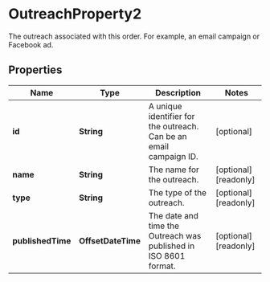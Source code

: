 

# OutreachProperty2

The outreach associated with this order. For example, an email campaign or Facebook ad.

## Properties

| Name | Type | Description | Notes |
|------------ | ------------- | ------------- | -------------|
|**id** | **String** | A unique identifier for the outreach. Can be an email campaign ID. |  [optional] |
|**name** | **String** | The name for the outreach. |  [optional] [readonly] |
|**type** | **String** | The type of the outreach. |  [optional] [readonly] |
|**publishedTime** | **OffsetDateTime** | The date and time the Outreach was published in ISO 8601 format. |  [optional] [readonly] |



